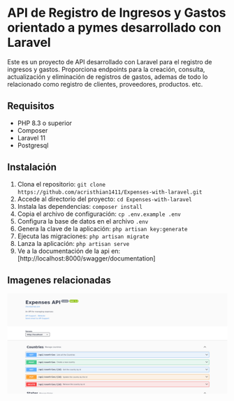 # API de Registro de Ingresos y Gastos orientado a pymes desarrollado con Laravel

Este es un proyecto de API desarrollado con Laravel para el registro de ingresos y gastos.
Proporciona endpoints para la creación, consulta, actualización y eliminación de registros de gastos, ademas de todo lo relacionado
como registro de clientes, proveedores, productos. etc.

## Requisitos

-   PHP 8.3 o superior
-   Composer
-   Laravel 11
-   Postgresql

## Instalación

1. Clona el repositorio: `git clone https://github.com/acristhian1411/Expenses-with-laravel.git`
2. Accede al directorio del proyecto: `cd Expenses-with-laravel`
3. Instala las dependencias: `composer install`
4. Copia el archivo de configuración: `cp .env.example .env`
5. Configura la base de datos en el archivo `.env`
6. Genera la clave de la aplicación: `php artisan key:generate`
7. Ejecuta las migraciones: `php artisan migrate`
8. Lanza la aplicación: `php artisan serve`
9. Ve a la documentación de la api en: [http://localhost:8000/swagger/documentation]

## Imagenes relacionadas

![Documentación](public/img/swagger.png)
